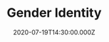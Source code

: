 ---
title: "Gender Identity"
image: "https://i.imgur.com/oEtRiqc.png"
date: "2020-07-19T14:30:00.000Z"
video:
  type: "vimeo"
  id: 441691973
speaker:
  name: "Bart Wilkins"
  permalink: "bart-wilkins"
series: "hot-topics"
---